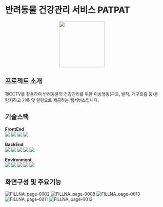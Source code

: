 # 반려동물 건강관리 서비스 PATPAT
<p align="center"><img src="https://github.com/2022-SMHRD-KDT-DataDesign-1/Fillna/assets/122239382/7c8322c6-4b3c-46ca-857c-0a8b6025f29c" width="150"></p>

## 프로젝트 소개
펫CCTV를 활용하여 반려동물의 건강관리를 위한 이상행동(구토, 발작, 개구호흡 등)을 탐지하고 기록 및 알림으로 제공하는 웹서비스입니다.

## 기술스택

**FrontEnd**<br>
<img src="https://img.shields.io/badge/html-E34F26?style=for-the-badge&logo=html5&logoColor=white">
<img src="https://img.shields.io/badge/css-1572B6?style=for-the-badge&logo=css3&logoColor=white">
<img src="https://img.shields.io/badge/javascript-F7DF1E?style=for-the-badge&logo=javascript&logoColor=black">
<img src="https://img.shields.io/badge/jquery-0769AD?style=for-the-badge&logo=jquery&logoColor=white">

**BackEnd**<br>
<img src="https://img.shields.io/badge/Spring-6DB33F?style=for-the-badge&logo=Spring&logoColor=white">
<img src="https://img.shields.io/badge/JAVA-007396?style=for-the-badge&logo=java&logoColor=white">
<img src="https://img.shields.io/badge/apache tomcat-F8DC75?style=for-the-badge&logo=apachetomcat&logoColor=white">
<img src="https://img.shields.io/badge/mysql-4479A1?style=for-the-badge&logo=mysql&logoColor=white">
<img src="https://img.shields.io/badge/python-3776AB?style=for-the-badge&logo=python&logoColor=white">

**Environment**<br>
<img src="https://img.shields.io/badge/github-181717?style=for-the-badge&logo=github&logoColor=white">
<img src="https://img.shields.io/badge/eclipse-2C2255?style=for-the-badge&logo=eclipse&logoColor=white">
<img src="https://img.shields.io/badge/visual studio code-007ACC?style=for-the-badge&logo=visual studio code&logoColor=white">
<img src="https://img.shields.io/badge/jupyter-F37626?style=for-the-badge&logo=jupyter&logoColor=white">
<img src="https://img.shields.io/badge/google colab-F9AB00?style=for-the-badge&logo=google colab&logoColor=white">

## 화면구성 및 주요기능
![FILLNA_page-0002](https://github.com/2022-SMHRD-KDT-DataDesign-1/Fillna/assets/122239382/5a9f4109-c918-4418-8da1-283628bf4939)
![FILLNA_page-0008](https://github.com/2022-SMHRD-KDT-DataDesign-1/Fillna/assets/122239382/faeb4503-a191-4af9-8204-afb1957b816f)
![FILLNA_page-0010](https://github.com/2022-SMHRD-KDT-DataDesign-1/Fillna/assets/122239382/dc101c8b-5dad-4529-8808-e5cb6e598022)
![FILLNA_page-0011](https://github.com/2022-SMHRD-KDT-DataDesign-1/Fillna/assets/122239382/0fbfa38a-7e8d-4559-a8bd-e86700899820)
![FILLNA_page-0012](https://github.com/2022-SMHRD-KDT-DataDesign-1/Fillna/assets/122239382/4a24cd30-0773-4543-9433-e982cf29fbd3)
